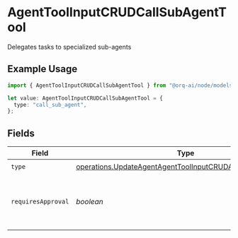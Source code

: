# AgentToolInputCRUDCallSubAgentTool

Delegates tasks to specialized sub-agents

## Example Usage

```typescript
import { AgentToolInputCRUDCallSubAgentTool } from "@orq-ai/node/models/operations";

let value: AgentToolInputCRUDCallSubAgentTool = {
  type: "call_sub_agent",
};
```

## Fields

| Field                                                                                                                                  | Type                                                                                                                                   | Required                                                                                                                               | Description                                                                                                                            |
| -------------------------------------------------------------------------------------------------------------------------------------- | -------------------------------------------------------------------------------------------------------------------------------------- | -------------------------------------------------------------------------------------------------------------------------------------- | -------------------------------------------------------------------------------------------------------------------------------------- |
| `type`                                                                                                                                 | [operations.UpdateAgentAgentToolInputCRUDAgentsRequestType](../../models/operations/updateagentagenttoolinputcrudagentsrequesttype.md) | :heavy_check_mark:                                                                                                                     | N/A                                                                                                                                    |
| `requiresApproval`                                                                                                                     | *boolean*                                                                                                                              | :heavy_minus_sign:                                                                                                                     | Whether this tool requires approval before execution                                                                                   |